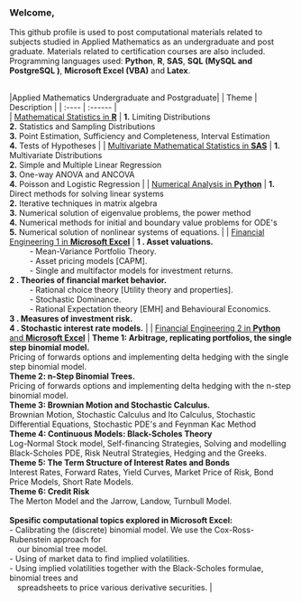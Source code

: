 ### Welcome,

This github profile is used to post computational materials related to subjects studied in Applied Mathematics as an undergraduate and post graduate. Materials related to certification courses are also included. Programming languages used: <b>Python</b>,  <b>R</b>,  <b>SAS</b>,  <b>SQL (MySQL and PostgreSQL )</b>,  <b>Microsoft Excel (VBA)</b> and  <b>Latex</b>.<br><br>

|Applied Mathematics Undergraduate and Postgraduate|
| Theme | Description |
| :---- | :------     |  
| <a href='https://github.com/jwGreeff/Second-Year-Mathematical-Statistics-in-R'>Mathematical Statistics in <b>R</b></a>      | <b>1.</b> Limiting Distributions <br><b>2.</b> Statistics and Sampling Distributions <br><b>3.</b> Point Estimation, Sufficiency and Completeness, Interval Estimation <br><b>4.</b> Tests of Hypotheses      |
| <a href='https://github.com/jwGreeff/Third-Year-Multivariate-Mathematical-Statistics-in-SAS'>Multivariate Mathematical Statistics in <b>SAS</b></a>   | <b>1.</b> Multivariate Distributions <br><b>2.</b> Simple and Multiple Linear Regression <br><b>3.</b> One-way ANOVA and ANCOVA <br><b>4.</b> Poisson and Logistic Regression | 
| <a href='https://github.com/jwGreeff/Third-Year-Numerical-Analysis-in-Python'>Numerical Analysis in <b>Python</b></a>  | <b>1.</b> Direct methods for solving linear systems <br><b>2.</b> Iterative techniques in matrix algebra <br><b>3.</b> Numerical solution of eigenvalue problems, the power method <br><b>4.</b> Numerical methods for initial and boundary value problems for ODE's <br><b>5.</b> Numerical solution of nonlinear systems of equations.        | 
| <a href='https://github.com/jwGreeff/Third-Year-Financial-Engineering-1-in-Microsoft-Excel'>Financial Engineering 1 in <b>Microsoft Excel</b></a> | <b>1 . Asset valuations.</b> <br>&emsp; &emsp; - Mean-Variance Portfolio Theory. <br>&emsp; &emsp; - Asset pricing models [CAPM]. <br>&emsp; &emsp; - Single and multifactor models for investment returns. <br><b>2 . Theories of financial market behavior. </b><br>&emsp; &emsp; - Rational choice theory [Utility theory and properties]. <br>&emsp; &emsp; - Stochastic Dominance. <br>&emsp; &emsp; - Rational Expectation theory [EMH] and Behavioural Economics. <br><b>3 . Measures of investment risk.</b> <br><b>4 . Stochastic interest rate models.</b>        |
| <a href='https://github.com/jwGreeff/Third-Year-Financial-Engineering-2-in-Python-and-Microsoft-Excel'>Financial Engineering 2 in <b>Python</b> and <b>Microsoft Excel</b></a>  | <b>Theme 1: Arbitrage, replicating portfolios, the single step  binomial model.</b> <br> Pricing of forwards options and implementing delta hedging with the single step binomial model. <br><b>Theme 2: n-Step Binomial Trees. </b><br>Pricing of forwards options and implementing delta hedging with the n-step binomial model. <br><b>Theme 3: Brownian Motion and Stochastic Calculus.</b> <br> Brownian Motion, Stochastic Calculus and Ito Calculus, Stochastic Differential Equations, Stochastic PDE's and Feynman Kac Method <br><b>Theme 4: Continuous Models: Black-Scholes Theory</b><br> Log-Normal Stock model, Self-financing Strategies, Solving and modelling Black-Scholes PDE, Risk Neutral Strategies, Hedging and the Greeks. <br><b>Theme 5: The Term Structure of Interest Rates and Bonds</b> <br> Interest Rates, Forward Rates, Yield Curves, Market Price of Risk, Bond Price Models, Short Rate Models. <br><b>Theme 6: Credit Risk</b> <br> The Merton Model and the Jarrow, Landow, Turnbull Model. <br><br><b>Spesific computational topics explored in Microsoft Excel:</b><br>- Calibrating the (discrete) binomial model. We use the Cox-Ross-Rubenstein approach for <br>&emsp;our binomial tree model.<br> - Using of market data to find implied volatilities.<br> - Using implied volatilities together with the Black-Scholes formulae, binomial trees and <br>&emsp;spreadsheets to price various derivative securities. | 
